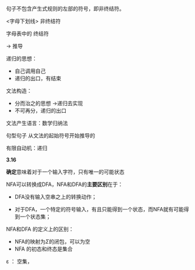 句子不包含产生式规则的左部的符号，即非终结符。

<字母下划线> 非终结符 

字母表中的   终结符

->  推导



递归的思想：

* 自己调用自己
* 递归的出口，有结束





文法构造：

* 分而治之的思想 ->递归去实现
* 不可再分，递归的出口



文法产生语言：数学归纳法



句型句子 从文法的起始符号开始推导的



有限自动机：递归



**3.16**

**确定**意味着对于一个输入字符，只有唯一的可能状态

 NFA可以转换成DFA，NFA和DFA的**主要区别**在于：

* DFA没有输入空串之上的转换动作；

* 对于DFA，一个特定的符号输入，有且只能得到一个状态，而NFA就有可能得到一个状态集；



NFA和DFA 的定义上的区别：

* NFA的映射为$Σ$的闭包，可以为空
* NFA 的初态和终态是集合



ε ： 空集，	